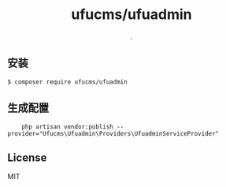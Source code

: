 <h1 align="center"> ufucms/ufuadmin </h1>

<p align="center"> .</p>


## 安装

```shell
$ composer require ufucms/ufuadmin
```

## 生成配置 

```shell
    php artisan vendor:publish --provider="Ufucms\Ufuadmin\Providers\UfuadminServiceProvider"
```

## License

MIT